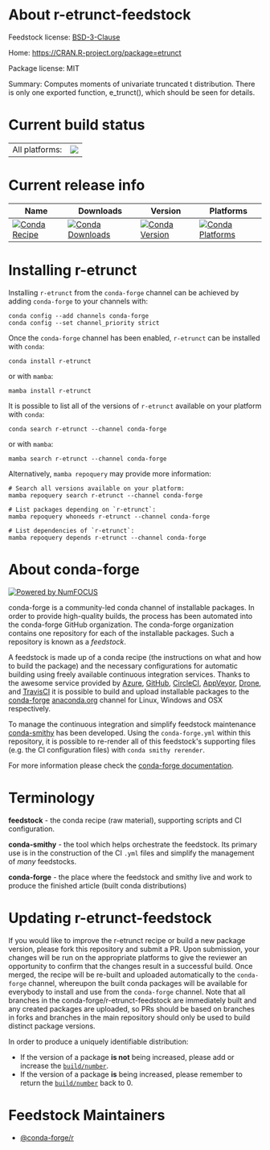 About r-etrunct-feedstock
=========================

Feedstock license: [BSD-3-Clause](https://github.com/conda-forge/r-etrunct-feedstock/blob/main/LICENSE.txt)

Home: https://CRAN.R-project.org/package=etrunct

Package license: MIT

Summary: Computes moments of univariate truncated t distribution. There is only one exported function, e_trunct(), which should be seen for details.

Current build status
====================


<table><tr><td>All platforms:</td>
    <td>
      <a href="https://dev.azure.com/conda-forge/feedstock-builds/_build/latest?definitionId=1115&branchName=main">
        <img src="https://dev.azure.com/conda-forge/feedstock-builds/_apis/build/status/r-etrunct-feedstock?branchName=main">
      </a>
    </td>
  </tr>
</table>

Current release info
====================

| Name | Downloads | Version | Platforms |
| --- | --- | --- | --- |
| [![Conda Recipe](https://img.shields.io/badge/recipe-r--etrunct-green.svg)](https://anaconda.org/conda-forge/r-etrunct) | [![Conda Downloads](https://img.shields.io/conda/dn/conda-forge/r-etrunct.svg)](https://anaconda.org/conda-forge/r-etrunct) | [![Conda Version](https://img.shields.io/conda/vn/conda-forge/r-etrunct.svg)](https://anaconda.org/conda-forge/r-etrunct) | [![Conda Platforms](https://img.shields.io/conda/pn/conda-forge/r-etrunct.svg)](https://anaconda.org/conda-forge/r-etrunct) |

Installing r-etrunct
====================

Installing `r-etrunct` from the `conda-forge` channel can be achieved by adding `conda-forge` to your channels with:

```
conda config --add channels conda-forge
conda config --set channel_priority strict
```

Once the `conda-forge` channel has been enabled, `r-etrunct` can be installed with `conda`:

```
conda install r-etrunct
```

or with `mamba`:

```
mamba install r-etrunct
```

It is possible to list all of the versions of `r-etrunct` available on your platform with `conda`:

```
conda search r-etrunct --channel conda-forge
```

or with `mamba`:

```
mamba search r-etrunct --channel conda-forge
```

Alternatively, `mamba repoquery` may provide more information:

```
# Search all versions available on your platform:
mamba repoquery search r-etrunct --channel conda-forge

# List packages depending on `r-etrunct`:
mamba repoquery whoneeds r-etrunct --channel conda-forge

# List dependencies of `r-etrunct`:
mamba repoquery depends r-etrunct --channel conda-forge
```


About conda-forge
=================

[![Powered by
NumFOCUS](https://img.shields.io/badge/powered%20by-NumFOCUS-orange.svg?style=flat&colorA=E1523D&colorB=007D8A)](https://numfocus.org)

conda-forge is a community-led conda channel of installable packages.
In order to provide high-quality builds, the process has been automated into the
conda-forge GitHub organization. The conda-forge organization contains one repository
for each of the installable packages. Such a repository is known as a *feedstock*.

A feedstock is made up of a conda recipe (the instructions on what and how to build
the package) and the necessary configurations for automatic building using freely
available continuous integration services. Thanks to the awesome service provided by
[Azure](https://azure.microsoft.com/en-us/services/devops/), [GitHub](https://github.com/),
[CircleCI](https://circleci.com/), [AppVeyor](https://www.appveyor.com/),
[Drone](https://cloud.drone.io/welcome), and [TravisCI](https://travis-ci.com/)
it is possible to build and upload installable packages to the
[conda-forge](https://anaconda.org/conda-forge) [anaconda.org](https://anaconda.org/)
channel for Linux, Windows and OSX respectively.

To manage the continuous integration and simplify feedstock maintenance
[conda-smithy](https://github.com/conda-forge/conda-smithy) has been developed.
Using the ``conda-forge.yml`` within this repository, it is possible to re-render all of
this feedstock's supporting files (e.g. the CI configuration files) with ``conda smithy rerender``.

For more information please check the [conda-forge documentation](https://conda-forge.org/docs/).

Terminology
===========

**feedstock** - the conda recipe (raw material), supporting scripts and CI configuration.

**conda-smithy** - the tool which helps orchestrate the feedstock.
                   Its primary use is in the construction of the CI ``.yml`` files
                   and simplify the management of *many* feedstocks.

**conda-forge** - the place where the feedstock and smithy live and work to
                  produce the finished article (built conda distributions)


Updating r-etrunct-feedstock
============================

If you would like to improve the r-etrunct recipe or build a new
package version, please fork this repository and submit a PR. Upon submission,
your changes will be run on the appropriate platforms to give the reviewer an
opportunity to confirm that the changes result in a successful build. Once
merged, the recipe will be re-built and uploaded automatically to the
`conda-forge` channel, whereupon the built conda packages will be available for
everybody to install and use from the `conda-forge` channel.
Note that all branches in the conda-forge/r-etrunct-feedstock are
immediately built and any created packages are uploaded, so PRs should be based
on branches in forks and branches in the main repository should only be used to
build distinct package versions.

In order to produce a uniquely identifiable distribution:
 * If the version of a package **is not** being increased, please add or increase
   the [``build/number``](https://docs.conda.io/projects/conda-build/en/latest/resources/define-metadata.html#build-number-and-string).
 * If the version of a package **is** being increased, please remember to return
   the [``build/number``](https://docs.conda.io/projects/conda-build/en/latest/resources/define-metadata.html#build-number-and-string)
   back to 0.

Feedstock Maintainers
=====================

* [@conda-forge/r](https://github.com/conda-forge/r/)

